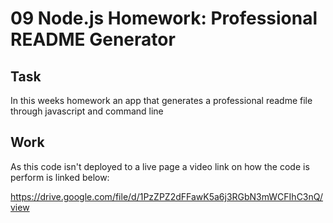 # 09 Node.js Homework: Professional README Generator

## Task

In this weeks homework an app that generates a professional readme file through javascript and command line

## Work

As this code isn't deployed to a live page a video link on how the code is perform is linked below:

https://drive.google.com/file/d/1PzZPZ2dFFawK5a6j3RGbN3mWCFIhC3nQ/view


